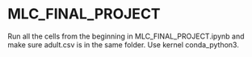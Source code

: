 # MLC_FINAL_PROJECT
Run all the cells from the beginning in MLC_FINAL_PROJECT.ipynb
and make sure adult.csv is in the same folder. 
Use kernel conda_python3. 
